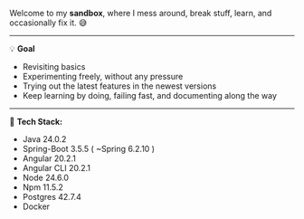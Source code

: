 Welcome to my **sandbox**, where I mess around, break stuff, learn, and occasionally fix it. 😅

---

💡 **Goal**
* Revisiting basics
* Experimenting freely, without any pressure
* Trying out the latest features in the newest versions
* Keep learning by doing, failing fast, and documenting along the way

---

📌 **Tech Stack:**
- Java 24.0.2
- Spring-Boot 3.5.5 ( ~Spring 6.2.10 )
- Angular 20.2.1
- Angular CLI 20.2.1
- Node 24.6.0
- Npm 11.5.2
- Postgres 42.7.4
- Docker 

